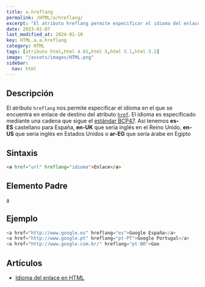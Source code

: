 ```yaml
---
title: a.hreflang
permalink: /HTML/a/hreflang/
excerpt: "El atributo hreflang permite especificar el idioma del enlace de destino en HTML."
date: 2023-02-07
last_modified_at: 2024-01-10
key: HTML.a.a.hreflang
category: HTML
tags: [atributo html,html 4.01,html 5,html 5.1,html 5.2]
image: "/assets/images/HTML.png"
sidebar:
  nav: html
---
```


## Descripción


El atributo `hreflang` nos permite especificar el idioma en el que se encuentra en enlace de destino del atributo [`href`](https://www.w3api.com/HTML/a/href/). El idioma es especificado mediante una cadena que sigue el [estándar BCP47](http://tools.ietf.org/html/rfc5646). Así tenemos **es-ES** castellano para España, **en-UK** que sería inglés en el Reino Unido, **en-US** que sería inglés en Estados Unidos o **ar-EG** que sería árabe en Egipto


## Sintaxis


```html
<a href="url" hreflang="idioma">Enlace</a>
```


## Elemento Padre


[`a`](https://www.w3api.com/HTML/a/)


## Ejemplo


```java
<a href="http://www.google.es" hreflang="es">Google España</a>
<a href="http://www.google.pt" hreflang="pt-PT">Google Portugal</a>
<a href="http://www.google.com.br/" hreflang="pt-BR">Goo
```


## Artículos

- [Idioma del enlace en HTML](http://lineadecodigo.com/html/idioma-del-enlace-en-html/)

